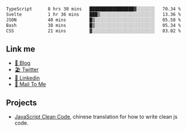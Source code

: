 <!--START_SECTION:waka-->

```txt
TypeScript      8 hrs 30 mins   █████████████████▓░░░░░░░   70.34 %
Svelte          1 hr 36 mins    ███▒░░░░░░░░░░░░░░░░░░░░░   13.36 %
JSON            40 mins         █▒░░░░░░░░░░░░░░░░░░░░░░░   05.58 %
Bash            38 mins         █▒░░░░░░░░░░░░░░░░░░░░░░░   05.34 %
CSS             21 mins         ▓░░░░░░░░░░░░░░░░░░░░░░░░   03.02 %
```

<!--END_SECTION:waka-->

## Link me

- [📕 Blog](https://chris-yu.vercel.app/)
- [🏖️ Twitter](https://twitter.com/yuetong3yu)
- [🧳 Linkedin](https://www.linkedin.com/in/yuetong3yu)
- [📧 Mail To Me](mailto:yuetong3yu@gmail.com)


## Projects 

- [JavaScript Clean Code](https://js-clean-code-cn.vercel.app/), chinese translation for how to write clean js code.

